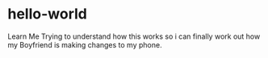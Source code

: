 # hello-world
Learn Me
Trying to understand how this works so i can finally work out how my Boyfriend is making changes to my phone.
